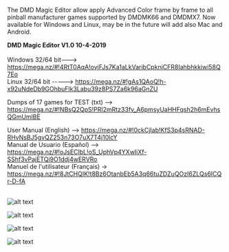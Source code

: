 The DMD Magic Editor allow apply Advanced Color frame by frame to all pinball manufacturer games supported by DMDMK66 and DMDMX7. Now available for Windows and Linux, may be in the future will add also Mac and Android. 
<br>

<b>DMD Magic Editor V1.0 10-4-2019</b>
<br><br>
Windows 32/64 bit---> https://mega.nz/#!4RtT0AqA!ovjFJs7Ka1aLkVaribCpknjCFR8Iahbhkkiwi58Q7Eo
<br>
Linux 32/64 bit -----> https://mega.nz/#!gAs1QAoQ!h-x92uNdeDb9GOhbuFlk3Labu39z8PS7Za6k96aGnZU
<br>

Dumps of 17 games for TEST (txt) --> https://mega.nz/#!NBsQ2QpS!PRI2mRtz33fv_A6pmsyUaHHFqsh2h6mEvhsQGmUmlBE
<br>

User Manual (English) --> https://mega.nz/#!0ckCjIab!KfS3p4sRNAD-RHvNsBJ5gvQZ253n73O7uX7T4j10lcY
<br>
Manual de Usuario (Español) --> https://mega.nz/#!oJsECIbL!oS_UphVp4YXwIiXf-SShf3vPajETQi9O1ddj4wERVRo
<br>
Manuel de l'utilisateur (Français) -> https://mega.nz/#!8JtCHQIK!t8Bz6OtanbEb5A3q66tuZDZuQOzI6ZLQs6ICQr-D-fA
<br><br>

![alt text](https://i.imgur.com/zvsgezm.jpg)

![alt text](https://i.imgur.com/6FGRpBq.jpg)

![alt text](https://i.imgur.com/hH0OaZ2.jpg)

![alt text](https://i.imgur.com/IUUzazx.jpg)
